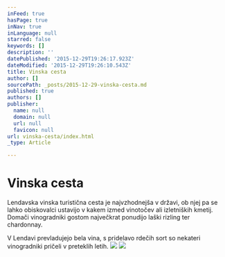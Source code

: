 ```yaml
---
inFeed: true
hasPage: true
inNav: true
inLanguage: null
starred: false
keywords: []
description: ''
datePublished: '2015-12-29T19:26:17.923Z'
dateModified: '2015-12-29T19:26:10.543Z'
title: Vinska cesta
author: []
sourcePath: _posts/2015-12-29-vinska-cesta.md
published: true
authors: []
publisher:
  name: null
  domain: null
  url: null
  favicon: null
url: vinska-cesta/index.html
_type: Article

---
```

# Vinska cesta

Lendavska vinska turistična cesta je najvzhodnejša v državi, ob 
njej pa se lahko obiskovalci ustavijo v kakem izmed vinotočev ali 
izletniških kmetij. Domači vinogradniki gostom največkrat ponudijo laški
rizling ter chardonnay.

V Lendavi prevladujejo bela vina, s pridelavo rdečih sort so nekateri vinogradniki pričeli v preteklih letih.
![](https://the-grid-user-content.s3-us-west-2.amazonaws.com/9cb28a39-152e-4ad1-a63e-2b0b7997a798.jpg)
![](https://the-grid-user-content.s3-us-west-2.amazonaws.com/c89794d7-9091-4e4c-8ee3-bc43baa073c7.jpg)
